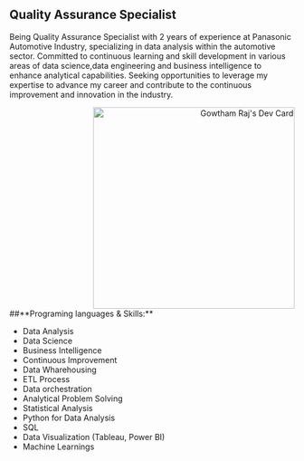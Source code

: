## **Quality Assurance Specialist** <br />

Being Quality Assurance Specialist with 2 years of experience at Panasonic Automotive Industry, specializing in data analysis within the automotive sector. Committed to continuous learning and skill development in various areas of data science,data engineering and business intelligence to enhance analytical capabilities. Seeking opportunities to leverage my expertise to advance my career and contribute to the continuous improvement and innovation in the industry.<br />
<div align="right"> <a href="https://app.daily.dev/gowthamraj933"><img src="https://api.daily.dev/devcards/v2/N73iiYUW8XCTc6d8qt0Q9.png?r=ze1" width="356" alt="Gowtham Raj's Dev Card"/></a>
</div>
##**Programing languages & Skills:** 

- Data Analysis
- Data Science
- Business Intelligence
- Continuous Improvement
- Data Wharehousing
- ETL Process
- Data orchestration 
- Analytical Problem Solving
- Statistical Analysis
- Python for Data Analysis
- SQL
- Data Visualization (Tableau, Power BI)
- Machine Learnings <br />




